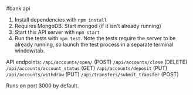 #bank api

1. Install dependencies with `npm install`
2. Requires MongoDB. Start mongod (if it isn't already running)
3. Start this API server with `npm start`
4. Run the tests with `npm test`. Note the tests require the server to be already running, so launch the test process in a separate terminal window/tab.

API endpoints:
`/api/accounts/open/` (POST)
`/api/accounts/close` (DELETE)
`/api/accounts/account_status` (GET)
`/api/accounts/deposit` (PUT)
`/api/accounts/withdraw` (PUT)
`/api/transfers/submit_transfer` (POST)

Runs on port 3000 by default.

